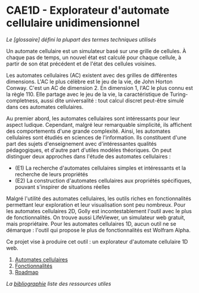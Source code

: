 # CAE1D - Explorateur d'automate cellulaire unidimensionnel

_Le [glossaire] défini la plupart des termes techniques utilisés_

Un automate cellulaire est un simulateur basé sur une grille de cellules. À chaque pas de temps, un nouvel état est calculé pour chaque cellule, à partir de son état précédent et de l'état des cellules voisines.

Les automates cellulaires (AC) existent avec des grilles de différentes dimensions. L'AC le plus célèbre est le jeu de la vie, de John Horton Conway. C'est un AC de dimension 2. En dimension 1, l'AC le plus connu est la règle 110. Elle partage avec le jeu de la vie, la caractéristique de Turing-completness, aussi dite universalité : tout calcul discret peut-être simulé dans ces automates cellulaires.

Au premier abord, les automates cellulaires sont intéressants pour leur aspect ludique. Cependant, malgré leur remarquable simplicité, ils affichent des comportements d'une grande complexité. Ainsi, les automates cellulaires sont étudiés en sciences de l'information. Ils constituent d'une part des sujets d'enseignement avec d'intéressantes qualités pédagogiques, et d'autre part d'utiles modèles théoriques. On peut distinguer deux approches dans l'étude des automates cellulaires :

- (E1) La recherche d'automates cellulaires simples et intéressants et la recherche de leurs propriétés
- (E2) La construction d'automates cellulaires aux propriétés spécifiques, pouvant s'inspirer de situations réelles

Malgré l'utilité des automates cellulaires, les outils riches en fonctionnalités permettant leur exploration et leur visualisation sont peu nombreux. Pour les automates cellulaires 2D, Golly est incontestablement l'outil avec le plus de fonctionnalités. On trouve aussi LifeViewer, un simulateur web gratuit, mais propriétaire. Pour les automates cellulaires 1D, aucun outil ne se démarque : l'outil qui propose le plus de fonctionnalités est Wolfram Alpha.

Ce projet vise à produire cet outil : un explorateur d'automate cellulaire 1D web.

1. [Automates cellulaires](./automate-cellulaire.md)
2. [Fonctionnalités](./fonctionnalite.md)
3. [Roadmap](./roadmap.md)

_La [bibliographie](./bibliographie.md) liste des ressources utiles_
